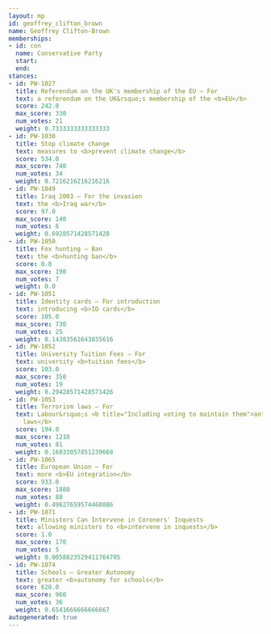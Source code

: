 ```yaml
---
layout: mp
id: geoffrey_clifton_brown
name: Geoffrey Clifton-Brown
memberships:
- id: con
  name: Conservative Party
  start: 
  end: 
stances:
- id: PW-1027
  title: Referendum on the UK's membership of the EU — For
  text: a referendum on the UK&rsquo;s membership of the <b>EU</b>
  score: 242.0
  max_score: 330
  num_votes: 21
  weight: 0.7333333333333333
- id: PW-1030
  title: Stop climate change
  text: measures to <b>prevent climate change</b>
  score: 534.0
  max_score: 740
  num_votes: 34
  weight: 0.7216216216216216
- id: PW-1049
  title: Iraq 2003 — For the invasion
  text: the <b>Iraq war</b>
  score: 97.0
  max_score: 140
  num_votes: 6
  weight: 0.6928571428571428
- id: PW-1050
  title: Fox hunting — Ban
  text: the <b>hunting ban</b>
  score: 0.0
  max_score: 190
  num_votes: 7
  weight: 0.0
- id: PW-1051
  title: Identity cards — For introduction
  text: introducing <b>ID cards</b>
  score: 105.0
  max_score: 730
  num_votes: 25
  weight: 0.14383561643835616
- id: PW-1052
  title: University Tuition Fees — For
  text: university <b>tuition fees</b>
  score: 103.0
  max_score: 350
  num_votes: 19
  weight: 0.29428571428571426
- id: PW-1053
  title: Terrorism laws — For
  text: Labour&rsquo;s <b title="Including voting to maintain them">anti-terrorism
    laws</b>
  score: 194.0
  max_score: 1210
  num_votes: 81
  weight: 0.16033057851239668
- id: PW-1065
  title: European Union — For
  text: more <b>EU integration</b>
  score: 933.0
  max_score: 1880
  num_votes: 88
  weight: 0.49627659574468086
- id: PW-1071
  title: Ministers Can Intervene in Coroners' Inquests
  text: allowing ministers to <b>intervene in inquests</b>
  score: 1.0
  max_score: 170
  num_votes: 5
  weight: 0.0058823529411764705
- id: PW-1074
  title: Schools — Greater Autonomy
  text: greater <b>autonomy for schools</b>
  score: 628.0
  max_score: 960
  num_votes: 36
  weight: 0.6541666666666667
autogenerated: true
---
```

